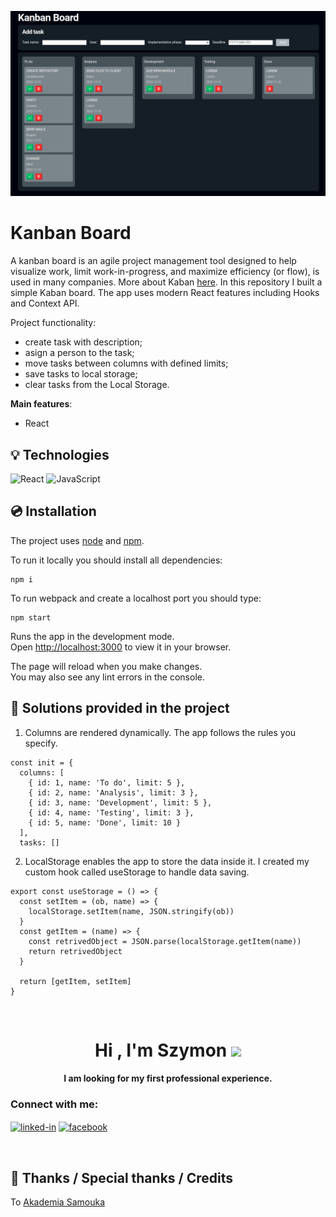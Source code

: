 ![Kanban](./public/screen.png)


# Kanban Board

A kanban board is an agile project management tool designed to help visualize work, limit work-in-progress, and maximize efficiency (or flow), is used in many companies. More about Kaban [here](https://kanbanblog.com/explained/). In this repository I built a simple Kaban board. The app uses modern React features including Hooks and Context API.


Project functionality: 
- create task with description;
- asign a person to the task;
- move tasks between columns with defined limits; 
- save tasks to local storage;
- clear tasks from the Local Storage.

**Main features**:
- React
&nbsp;
 
## 💡 Technologies

![React](https://img.shields.io/badge/react-%2320232a.svg?style=for-the-badge&logo=react&logoColor=%2361DAFB)
![JavaScript](https://img.shields.io/badge/javascript-%23323330.svg?style=for-the-badge&logo=javascript&logoColor=%23F7DF1E)
&nbsp;
 
## 💿 Installation

The project uses [node](https://nodejs.org/en/) and [npm](https://www.npmjs.com/). 
&nbsp;

To run it locally you should install all dependencies:

    npm i

To run webpack and create a localhost port you should type:

    npm start
    
Runs the app in the development mode.\
Open [http://localhost:3000](http://localhost:3000) to view it in your browser.

The page will reload when you make changes.\
You may also see any lint errors in the console.
&nbsp;

## 🤔 Solutions provided in the project

1. Columns are rendered dynamically. The app follows the rules you specify.
```
const init = {
  columns: [
    { id: 1, name: 'To do', limit: 5 },
    { id: 2, name: 'Analysis', limit: 3 },
    { id: 3, name: 'Development', limit: 5 },
    { id: 4, name: 'Testing', limit: 3 },
    { id: 5, name: 'Done', limit: 10 }
  ],
  tasks: []
```

2. LocalStorage enables the app to store the data inside it. I created my custom hook called useStorage to handle data saving. 
```
export const useStorage = () => {
  const setItem = (ob, name) => {
    localStorage.setItem(name, JSON.stringify(ob))
  }
  const getItem = (name) => {
    const retrivedObject = JSON.parse(localStorage.getItem(name))
    return retrivedObject
  }

  return [getItem, setItem]
}

```
&nbsp;
 
<h1 align="center">Hi , I'm Szymon <img src="https://media.giphy.com/media/hvRJCLFzcasrR4ia7z/giphy.gif" width="35"></h1>
<h4 align="center">I am looking for my first professional experience.</h4>

 <h3>Connect with me:</h3>

[<img align="center" alt="linked-in" src="https://img.shields.io/badge/linkedin-%230077B5.svg?&style=for-the-badge&logo=linkedin&logoColor=white" />](https://www.linkedin.com/in/sludwikowski) 
[<img align="center" alt="facebook" src="https://img.shields.io/badge/facebook-%231877F2.svg?&style=for-the-badge&logo=facebook&logoColor=white" />](https://www.facebook.com/szymonludwikowskii/)


&nbsp;

## 👏 Thanks / Special thanks / Credits

To  [Akademia Samouka](https://akademiasamouka.pl/) 
